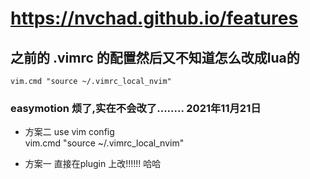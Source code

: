 # https://nvchad.github.io/features  

## 之前的 .vimrc 的配置然后又不知道怎么改成lua的

 `vim.cmd "source ~/.vimrc_local_nvim"`



### easymotion 烦了,实在不会改了........  2021年11月21日
- 方案二 
 use vim config  
 vim.cmd "source ~/.vimrc_local_nvim"

- 方案一 直接在plugin 上改!!!!!! 哈哈
